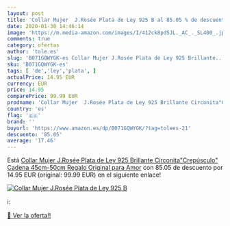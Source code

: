 ```yaml
---
layout: post
title: 'Collar Mujer  J.Rosée Plata de Ley 925 B al 85.05 % de descuento'
date: 2020-01-30 14:46:14
image: 'https://m.media-amazon.com/images/I/412ck8pd5JL._AC_._SL400_.jpg'
comments: true
category: ofertas
author: 'tole.es'
slug: 'B071GQWYGK-es Collar Mujer J.Rosée Plata de Ley 925 Brillante...'
sku: 'B071GQWYGK-es'
tags: [ 'de','ley','plata', ]
actualPrice: 14.95 EUR
currency: EUR
price: 14.95
comparePrice: 99.99 EUR
prodname: 'Collar Mujer  J.Rosée Plata de Ley 925 Brillante Circonita"Crepúsculo" Cadena 45cm-50cm Regalo Original para Amor'
country: 'es'
flag: '🇪🇸'
brand: ''
buyurl: 'https://www.amazon.es/dp/B071GQWYGK/?tag=tolees-21'
descuento: '85.05'
average: '17.46'
---
```


Está [Collar Mujer  J.Rosée Plata de Ley 925 Brillante Circonita"Crepúsculo" Cadena 45cm-50cm Regalo Original para Amor](https://www.amazon.es/dp/B071GQWYGK/?tag=tolees-21) con 85.05 de descuento por 14.95 EUR (original: 99.99 EUR) en el siguiente enlace!

[![Collar Mujer  J.Rosée Plata de Ley 925 B](https://m.media-amazon.com/images/I/412ck8pd5JL._AC_._SL400_.jpg)](https://www.amazon.es/dp/B071GQWYGK/?tag=tolees-21)

ℹ️:


[🛒 Ver la oferta!!](https://www.amazon.es/dp/B071GQWYGK/?tag=tolees-21)
